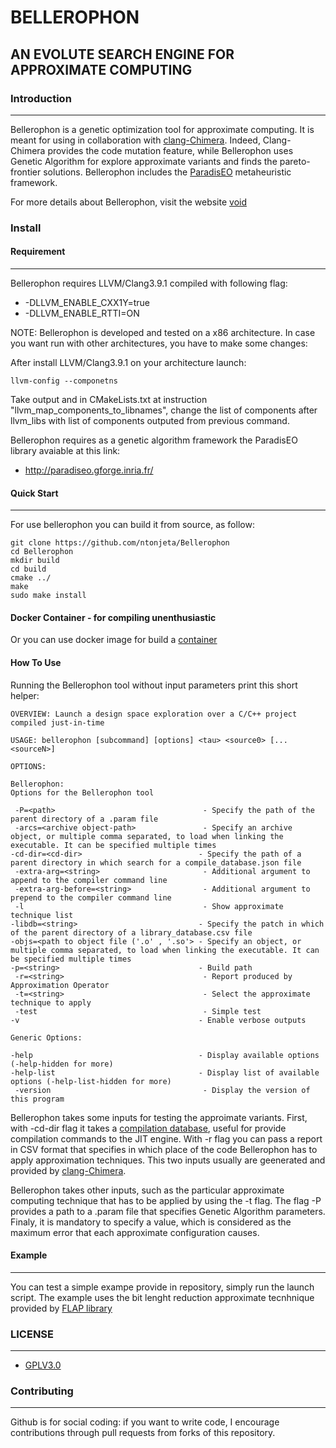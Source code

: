 # BELLEROPHON #
## AN EVOLUTE SEARCH ENGINE FOR APPROXIMATE COMPUTING ##



### Introduction ###
------------


Bellerophon is a genetic optimization tool for approximate computing.
It is meant for using in collaboration with [clang-Chimera](https://github.com/ntonjeta/clang-chimera). Indeed, Clang-Chimera provides the code mutation feature, while Bellerophon uses Genetic Algorithm for explore approximate variants and finds the pareto-frontier solutions. Bellerophon includes the [ParadisEO](http://paradiseo.gforge.inria.fr/) metaheuristic framework.

For more details about Bellerophon, visit the website [void](null)


### Install ###

#### Requirement ####
-------------

Bellerophon requires LLVM/Clang3.9.1 compiled with following flag: 

* -DLLVM_ENABLE_CXX1Y=true
* -DLLVM_ENABLE_RTTI=ON

NOTE: Bellerophon is developed and tested on a x86 architecture. In case you want run with other architectures, you have to make some changes:

After install LLVM/Clang3.9.1 on your architecture launch:

    llvm-config --componetns

Take output and in CMakeLists.txt at instruction "llvm_map_components_to_libnames", change the list of components after llvm_libs with list of components outputed from previous command.  

Bellerophon requires as a genetic algorithm framework the ParadisEO library avaiable at this link:
 
* http://paradiseo.gforge.inria.fr/



#### Quick Start ####
--------

For use bellerophon you can build it from source, as follow:

    git clone https://github.com/ntonjeta/Bellerophon
    cd Bellerophon
    mkdir build
    cd build
    cmake ../ 
    make
    sudo make install

#### Docker Container - for compiling unenthusiastic ### 

Or you can use docker image for build a [container](https://github.com/ntonjeta/iidea-Docker)

#### How To Use ####
Running the Bellerophon tool without input parameters print this short helper:

	OVERVIEW: Launch a design space exploration over a C/C++ project compiled just-in-time

	USAGE: bellerophon [subcommand] [options] <tau> <source0> [... <sourceN>]

	OPTIONS:

	Bellerophon:
	Options for the Bellerophon tool

 	 -P=<path>                                 - Specify the path of the parent directory of a .param file
 	 -arcs=<archive object-path>               - Specify an archive object, or multiple comma separated, to load when linking the executable. It can be specified multiple times
  	-cd-dir=<cd-dir>                          - Specify the path of a parent directory in which search for a compile_database.json file
 	 -extra-arg=<string>                       - Additional argument to append to the compiler command line
 	 -extra-arg-before=<string>                - Additional argument to prepend to the compiler command line
 	 -l                                        - Show approximate technique list
  	-libdb=<string>                           - Specify the patch in which of the parent directory of a library_database.csv file
  	-objs=<path to object file ('.o' , '.so'> - Specify an object, or multiple comma separated, to load when linking the executable. It can be specified multiple times
  	-p=<string>                               - Build path
 	 -r=<string>                               - Report produced by Approximation Operator
 	 -t=<string>                               - Select the approximate technique to apply
 	 -test                                     - Simple test
  	-v                                        - Enable verbose outputs

	Generic Options:

  	-help                                     - Display available options (-help-hidden for more)
  	-help-list                                - Display list of available options (-help-list-hidden for more)
 	 -version                                  - Display the version of this program

Bellerophon takes some inputs for testing the approimate variants.
First, with -cd-dir flag it takes a [compilation database](http://clang.llvm.org/docs/JSONCompilationDatabase.html), useful for provide compilation commands to the JIT engine.
With -r flag you can pass a report in CSV format that specifies in which place of the code Bellerophon has to apply approximation techniques. 
This two inputs usually are geenerated and provided by [clang-Chimera](https://github.com/ntonjeta/clang-chimera).

Bellerophon takes other inputs, such as the particular approximate computing technique that has to be applied by using the -t flag. 
The flag -P provides a path to a .param file that specifies Genetic Algorithm parameters.
Finaly, it is mandatory to specify a <tau> value, which is considered as the maximum error that each approximate configuration causes.   


#### Example ####
-------- 

You can test a simple exampe provide in repository, simply run the launch script.
The example uses the bit lenght reduction approximate tecnhnique provided by [FLAP library](https://github.com/Ghost047/Fap) 

### LICENSE ###
--------

* [GPLV3.0](https://www.gnu.org/licenses/licenses.html)

### Contributing ###
----------

Github is for social coding: if you want to write code, I encourage contributions through pull requests from forks of this repository. 
